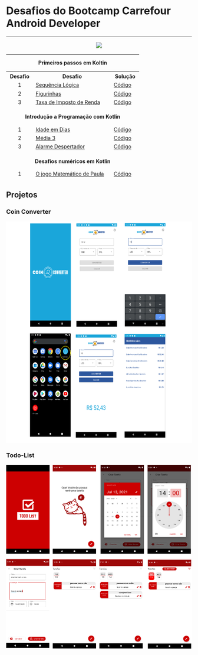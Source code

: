 # **Desafios do Bootcamp Carrefour Android Developer**


------

<p align="center">
  <img src="https://github.com/LuizCorrea-Dev/Desafios-do-Bootcamp-Carrefour-Android-Developer/blob/master/carrefour.jpg?raw=true" />
</p>





<div align="center">
    <table style="height: 339px;" border="0">
        <tbody>
                		<!------------------- tabela 1 ------------------->
            <tr style="height: 40px;">
                <td style="text-align: center; height: 40px; width: 331px;" colspan="3">			<strong>Primeiros passos em Koltin</strong></th>
            </tr>
            <tr style="height: 18px;">
                <th style="text-align: center; height: 18px; width: 59px;">Desafio</th>
                <th style="height: 18px; width: 198px;">Desafio</th>
                <th style="height: 18px; width: 62px;">Solu&ccedil;&atilde;o</th>
            </tr>
            <tr style="height: 18px;">
                <td style="text-align: center; height: 18px; width: 59px;">1</td>
                <td style="height: 18px; width: 198px;"><a href="https://Sequência Lógica - README.md" target="_blank">Sequência Lógica</a></td>
                <td style="height: 18px; width: 62px;"><a href="Sequência Lógica - solucao.kt" target="_blank">C&oacute;digo</a></td>
            </tr>
            <tr style="height: 18px;">
                <td style="text-align: center; height: 18px; width: 59px;">2</td>
                <td style="height: 18px; width: 198px;"><a href="figurinhas - README.md" target="_blank">Figurinhas</a></td>
                <td style="height: 18px; width: 62px;"><a href="figurinhas solucao.kt" target="_blank">C&oacute;digo</a></td>
            </tr>
            <tr style="height: 18px;">
                <td style="text-align: center; height: 18px; width: 59px;">3</td>
                <td style="height: 18px; width: 198px;"><a href="https://Taxa de Imposto de Renda - README.md" target="_blank">Taxa de Imposto de Renda</a></td>
                <td style="height: 18px; width: 62px;"><a href="https://Taxa de Imposto de Renda/solucao.kt" target="_blank">C&oacute;digo</a></td>
            </tr>
    		<!------------------- tabela 2 ------------------->
    		<tr><td colspan="3"></td></tr>
            <tr style="height: 40px;">
                <td style="text-align: center; height: 40px; width: 331px;" colspan="3"><strong>Introdução a Programação com Kotlin</strong></td>
            </tr>
            <tr style="height: 18px;">
                <td style="text-align: center; height: 18px; width: 59px;">1</td>
                <td style="height: 18px; width: 198px;"><a href="https://Idade em Dias/README.md" target="_blank" rel="noopener">Idade em Dias</a></td>
                <td style="height: 18px; width: 62px;"><a href="https://Idade em Dias/solucao.kt" target="_blank" rel="noopener">C&oacute;digo</a></td>
            </tr>
            <tr style="height: 18px;">
                <td style="text-align: center; height: 18px; width: 59px;">2</td>
                <td style="height: 18px; width: 198px;"><a href="https://Média 3/README.md" target="_blank" rel="noopener">Média 3</a></td>
                <td style="height: 18px; width: 62px;"><a href="https://Média 3/solucao.kt" target="_blank" rel="noopener">C&oacute;digo</a></td>
            </tr>
            <tr style="height: 18px;">
                <td style="text-align: center; height: 18px; width: 59px;">3</td>
                <td style="height: 18px; width: 198px;"><a href="https://Alarme Despertador/README.md" target="_blank" rel="noopener">Alarme Despertador</a></td>
                <td style="height: 18px; width: 62px;"><a href="https://Alarme Despertador/solucao.kt" target="_blank" rel="noopener">C&oacute;digo</a></td>
            </tr>            
    		<!------------------- tabela 3 ------------------->
    		<tr><td colspan="3"></td></tr>
            <tr style="height: 40px;">
                <td style="text-align: center; height: 40px; width: 331px;" colspan="3"><strong>Desafios numéricos em Kotlin
</strong></td>
            </tr>
            <tr style="height: 18px;">
                <td style="text-align: center; height: 18px; width: 59px;">1</td>
                <td style="height: 18px; width: 198px;"><a href="https://O jogo Matemático de Paula/README.md" target="_blank" rel="noopener">O jogo Matemático de Paula</a></td>
                <td style="height: 18px; width: 62px;"><a href="https://O jogo Matemático de Paula/solucao.kt" target="_blank" rel="noopener">C&oacute;digo</a></td>
            </tr>
            <tr style="height: 18px;">
                <td style="text-align: center; height: 18px; width: 59px;">2</td>
                <td style="height: 18px; width: 198px;"><a href="https:/ TDA Racional/README.md" target="_blank" rel="noopener"> TDA Racional</a></td>
                <td style="height: 18px; width: 62px;"><a href="https:// TDA Racional/solucao.kt" target="_blank" rel="noopener">C&oacute;digo</a></td>
            </tr>
            <tr style="height: 18px;">
                <td style="text-align: center; height: 18px; width: 59px;">3</td>
                <td style="height: 18px; width: 198px;"><a href="https:Primo Rápido/README.md" target="_blank" rel="noopener">Primo Rápido</a></td>
                <td style="height: 18px; width: 62px;"><a href="https://Primo Rápido/solucao.kt" target="_blank" rel="noopener">C&oacute;digo</a></td>
            </tr>
        </tbody>
	</table>
</div>    



## Projetos 

### Coin Converter

<a href="https://github.com/LuizCorrea-Dev/CoinConverter" target="blank"><img align="center" src="https://github.com/LuizCorrea-Dev/CoinConverter/raw/master/screenshot.png?raw=true" alt="Coin Converter" height="600" width="630" /></a>



### Todo-List

<a href="https://github.com/LuizCorrea-Dev/TodoList" target="blank"><img align="center" src="https://github.com/LuizCorrea-Dev/TodoList/raw/master/imagens/screenshots.png?raw=true" alt="Todo List" height="500" width="510" /></a>



